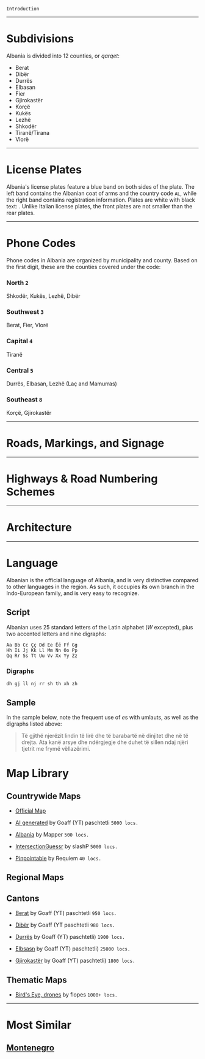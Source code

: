 `Introduction`

---

# Subdivisions

Albania is divided into 12 counties, or _qarqet_:

- Berat
- Dibër
- Durrës
- Elbasan
- Fier
- Gjirokastër
- Korçë
- Kukës
- Lezhë
- Shkodër
- Tiranë/Tirana
- Vlorë

<CountryMap code="ALB" scale="8000" />

---

# License Plates

Albania's license plates feature a blue band on both sides of the plate. The left band contains the Albanian coat of arms and the country code `AL`, while the right band contains registration information. Plates are white with black text: <LicensePlate style="eu" code="AL" format="AB 123 CD" rightBandColor="blue"/>. Unlike Italian license plates, the front plates are not smaller than the rear plates.

---

# Phone Codes

Phone codes in Albania are organized by municipality and county. Based on the first digit, these are the counties covered under the code:

### North `2`

Shkodër, Kukës, Lezhë, Dibër

### Southwest `3`

Berat, Fier, Vlorë

### Capital `4`

Tiranë

### Central `5`

Durrës, Elbasan, Lezhë (Laç and Mamurras)

### Southeast `8`

Korçë, Gjirokastër

---

# Roads, Markings, and Signage

---

# Highways & Road Numbering Schemes

---

# Architecture

---

# Language

Albanian is the official language of Albania, and is very distinctive compared to other languages in the region. As such, it occupies its own branch in the Indo-European family, and is very easy to recognize.

## Script

Albanian uses 25 standard letters of the Latin alphabet (_W_ excepted), plus two accented letters and nine digraphs:

```
Aa Bb Cc Çç Dd Ee Ëë Ff Gg
Hh Ii Jj Kk Ll Mm Nn Oo Pp
Qq Rr Ss Tt Uu Vv Xx Yy Zz
```

### Digraphs

```
dh gj ll nj rr sh th xh zh

```

## Sample

In the sample below, note the frequent use of *e*s with umlauts, as well as the digraphs listed above:

> Të gjithë njerëzit lindin të lirë dhe të barabartë në dinjitet dhe në të drejta. Ata kanë arsye dhe ndërgjegje dhe duhet të sillen ndaj njëri tjetrit me frymë vëllazërimi.

# Map Library

## Countrywide Maps

- [Official Map](https://www.geoguessr.com/maps/albania)

- [AI generated](https://www.geoguessr.com/maps/6252ee7b0e09222be3a1b4ba) by Goaff (YT) paschtetli `5000 locs.`

- [Albania](https://www.geoguessr.com/maps/5b0dcc661c70126adc543db2) by Mapper `500 locs.`

- [IntersectionGuessr](https://www.geoguessr.com/maps/6149005b0a235900019e4571) by slashP `5000 locs.`

- [Pinpointable](https://www.geoguessr.com/maps/6052a1caa2c0c300011dbe4b) by Requiem `40 locs.`


## Regional Maps




## Cantons

- [Berat](https://www.geoguessr.com/maps/630a3a130e0901110d1a3bb4) by Goaff (YT) paschtetli `950 locs.`

- [Dibër](https://www.geoguessr.com/maps/630a3ab388245ae8e2a8bfbf) by Goaff (YT paschtetli `980 locs.`

- [Durrës](https://www.geoguessr.com/maps/630a3b5b5c49ce49d698f84c) by Goaff (YT) paschtetli) `1900 locs.`

- [Elbsasn](https://www.geoguessr.com/maps/630a3be6a34f06008247c7d5) by Goaff (YT) paschtetli) `25000 locs.`

- [Gjirokastër](https://www.geoguessr.com/maps/630a3c9eaf4aa8fcacc8647f) by Goaff (YT) paschtetli) `1800 locs.`


## Thematic Maps

- [Bird's Eye, drones](https://www.geoguessr.com/maps/60101d7475533700013887b1) by flopes `1000+ locs.`


---

# Most Similar

## [Montenegro](/countries/MNE)
